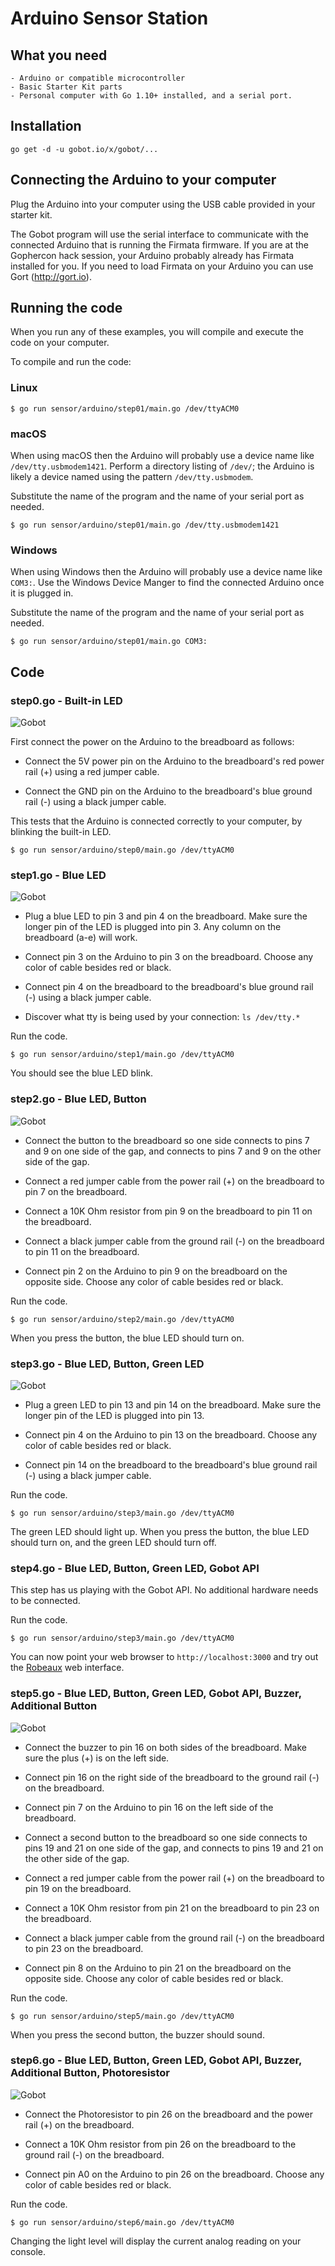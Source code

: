 # Arduino Sensor Station

## What you need

    - Arduino or compatible microcontroller
    - Basic Starter Kit parts
    - Personal computer with Go 1.10+ installed, and a serial port.

## Installation

```
go get -d -u gobot.io/x/gobot/...
```

## Connecting the Arduino to your computer

Plug the Arduino into your computer using the USB cable provided in your starter kit.

The Gobot program will use the serial interface to communicate with the connected Arduino that is running the Firmata firmware. If you are at the Gophercon hack session, your Arduino probably already has Firmata installed for you. If you need to load Firmata on your Arduino you can use Gort (http://gort.io).

## Running the code

When you run any of these examples, you will compile and execute the code on your computer.

To compile and run the code:

### Linux

```
$ go run sensor/arduino/step01/main.go /dev/ttyACM0
```

### macOS

When using macOS then the Arduino will probably use a device name like `/dev/tty.usbmodem1421`. Perform a directory listing of `/dev/`; the Arduino is likely a device named using the pattern `/dev/tty.usbmodem`.

Substitute the name of the program and the name of your serial port as needed.

```
$ go run sensor/arduino/step01/main.go /dev/tty.usbmodem1421
```

### Windows

When using Windows then the Arduino will probably use a device name like `COM3:`. Use the Windows Device Manger to find the connected Arduino once it is plugged in.

Substitute the name of the program and the name of your serial port as needed.

```
$ go run sensor/arduino/step01/main.go COM3:
```

## Code

### step0.go - Built-in LED

![Gobot](../../images/sensor/arduino/step0.jpg)

First connect the power on the Arduino to the breadboard as follows:

- Connect the 5V power pin on the Arduino to the breadboard's red power rail (+) using a red jumper cable.

- Connect the GND pin on the Arduino to the breadboard's blue ground rail (-) using a black jumper cable.

This tests that the Arduino is connected correctly to your computer, by blinking the built-in LED.

```
$ go run sensor/arduino/step0/main.go /dev/ttyACM0
```

### step1.go - Blue LED

![Gobot](../../images/sensor/arduino/step1.jpg)

- Plug a blue LED to pin 3 and pin 4 on the breadboard. Make sure the longer pin of the LED is plugged into pin 3. Any column on the breadboard (a-e) will work.

- Connect pin 3 on the Arduino to pin 3 on the breadboard. Choose any color of cable besides red or black.

- Connect pin 4 on the breadboard to the breadboard's blue ground rail (-) using a black jumper cable.

- Discover what tty is being used by your connection: `ls /dev/tty.*`

Run the code.

```
$ go run sensor/arduino/step1/main.go /dev/ttyACM0
```

You should see the blue LED blink.

### step2.go - Blue LED, Button

![Gobot](../../images/sensor/arduino/step2.jpg)

- Connect the button to the breadboard so one side connects to pins 7 and 9 on one side of the gap, and connects to pins 7 and 9 on the other side of the gap.

- Connect a red jumper cable from the power rail (+) on the breadboard to pin 7 on the breadboard.

- Connect a 10K Ohm resistor from pin 9 on the breadboard to pin 11 on the breadboard.

- Connect a black jumper cable from the ground rail (-) on the breadboard to pin 11 on the breadboard.

- Connect pin 2 on the Arduino to pin 9 on the breadboard on the opposite side. Choose any color of cable besides red or black.

Run the code.

```
$ go run sensor/arduino/step2/main.go /dev/ttyACM0
```

When you press the button, the blue LED should turn on.

### step3.go - Blue LED, Button, Green LED

![Gobot](../../images/sensor/arduino/step3.jpg)

- Plug a green LED to pin 13 and pin 14 on the breadboard. Make sure the longer pin of the LED is plugged into pin 13.

- Connect pin 4 on the Arduino to pin 13 on the breadboard. Choose any color of cable besides red or black.

- Connect pin 14 on the breadboard to the breadboard's blue ground rail (-) using a black jumper cable.

Run the code.

```
$ go run sensor/arduino/step3/main.go /dev/ttyACM0
```

The green LED should light up. When you press the button, the blue LED should turn on, and the green LED should turn off.

### step4.go - Blue LED, Button, Green LED, Gobot API

This step has us playing with the Gobot API. No additional hardware needs to be connected.

Run the code.

```
$ go run sensor/arduino/step3/main.go /dev/ttyACM0
```

You can now point your web browser to `http://localhost:3000` and try out the [Robeaux](https://github.com/hybridgroup/robeaux) web interface.

### step5.go - Blue LED, Button, Green LED, Gobot API, Buzzer, Additional Button

![Gobot](../../images/sensor/arduino/step5.jpg)

- Connect the buzzer to pin 16 on both sides of the breadboard. Make sure the plus (+) is on the left side.

- Connect pin 16 on the right side of the breadboard to the ground rail (-) on the breadboard.

- Connect pin 7 on the Arduino to pin 16 on the left side of the breadboard.

- Connect a second button to the breadboard so one side connects to pins 19 and 21 on one side of the gap, and connects to pins 19 and 21 on the other side of the gap.

- Connect a red jumper cable from the power rail (+) on the breadboard to pin 19 on the breadboard.

- Connect a 10K Ohm resistor from pin 21 on the breadboard to pin 23 on the breadboard.

- Connect a black jumper cable from the ground rail (-) on the breadboard to pin 23 on the breadboard.

- Connect pin 8 on the Arduino to pin 21 on the breadboard on the opposite side. Choose any color of cable besides red or black.

Run the code.

```
$ go run sensor/arduino/step5/main.go /dev/ttyACM0
```

When you press the second button, the buzzer should sound.

### step6.go - Blue LED, Button, Green LED, Gobot API, Buzzer, Additional Button, Photoresistor

![Gobot](../../images/sensor/arduino/step6.jpg)

- Connect the Photoresistor to pin 26 on the breadboard and the power rail (+) on the breadboard.

- Connect a 10K Ohm resistor from pin 26 on the breadboard to the ground rail (-) on the breadboard.

- Connect pin A0 on the Arduino to pin 26 on the breadboard. Choose any color of cable besides red or black.

Run the code.

```
$ go run sensor/arduino/step6/main.go /dev/ttyACM0
```

Changing the light level will display the current analog reading on your console.
